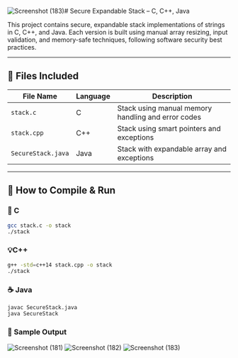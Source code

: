 ![Screenshot (183)](https://github.com/user-attachments/assets/9afe94e6-11b0-4f37-893f-3ad7716928b4)# Secure Expandable Stack – C, C++, Java

This project contains secure, expandable stack implementations of strings in C, C++, and Java. Each version is built using manual array resizing, input validation, and memory-safe techniques, following software security best practices.

---

## 📁 Files Included

| File Name          | Language | Description                        |
|--------------------|----------|------------------------------------|
| `stack.c`          | C        | Stack using manual memory handling and error codes |
| `stack.cpp`        | C++      | Stack using smart pointers and exceptions |
| `SecureStack.java` | Java     | Stack with expandable array and exceptions |

---

## 🧪 How to Compile & Run

### 🔧 C
```bash
gcc stack.c -o stack
./stack
```
### 💡C++
```bash
g++ -std=c++14 stack.cpp -o stack
./stack
```
### ☕ Java
```bash
javac SecureStack.java
java SecureStack
```

### 📌 Sample Output
![Screenshot (181)](https://github.com/user-attachments/assets/3667d452-b29c-4939-8885-4576df5be042)
![Screenshot (182)](https://github.com/user-attachments/assets/d00e76c9-4e05-4e64-b4a4-3b12af4ea957)
![Screenshot (183)](https://github.com/user-attachments/assets/d0e89ab4-3bbd-4479-82a3-87433b16138b)



